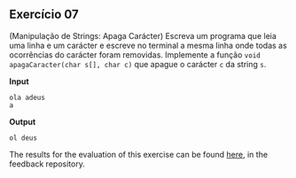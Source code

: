 ## Exercício 07

(Manipulação de Strings: Apaga Carácter) Escreva um programa que leia uma linha e um carácter e escreve no terminal a mesma linha onde todas as ocorrências do carácter foram removidas. Implemente a função `void apagaCaracter(char s[], char c)` que apague o carácter `c` da string `s`.


**Input**
```
ola adeus
a
```

**Output**
```
ol deus
```
The results for the evaluation of this exercise can be found [here](https://gitlab.rnl.tecnico.ulisboa.pt/iaed24/feedback/labs/ist163484/-/tree/master/lab04/ex07/README.md), in the feedback repository.
